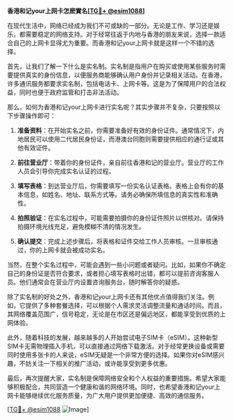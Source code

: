 **香港和记your上网卡怎麽實名[[TG💪+ @esim1088](https://t.me/s/esim1088)]**

在现代生活中，网络已经成为我们不可或缺的一部分。无论是工作、学习还是娱乐，都需要稳定的网络支持。对于经常往返于内地与香港的朋友来说，选择一款适合自己的上网卡显得尤为重要。而香港和记your上网卡就是这样一个不错的选择。

首先，让我们了解一下什么是实名制。实名制是指用户在购买或使用某些服务时需要提供真实的身份信息，以便服务商能够确认用户身份并记录相关活动。在香港，许多通讯服务都要求实名制，包括电话卡、上网卡等。这是为了保障用户的合法权益，同时也便于政府监管和打击非法活动。

那么，如何为香港和记your上网卡进行实名呢？其实步骤并不复杂，只要按照以下步骤操作即可：

1. **准备资料**：在开始实名之前，你需要准备好有效的身份证件。通常情况下，内地居民可以使用二代居民身份证，而港澳台同胞则需要提供相应的通行证或其他有效证件。

2. **前往营业厅**：带着你的身份证件，亲自前往香港和记的营业厅。营业厅的工作人员会引导你完成实名认证的过程。

3. **填写表格**：到达营业厅后，你需要填写一份实名认证表格。表格上会有你的基本信息，如姓名、地址、联系方式等。请务必确保所填信息的真实性和准确性。

4. **拍照验证**：在实名过程中，可能需要拍摄你的身份证件照片以供核对。请保持拍摄环境光线充足，避免模糊不清的情况发生。

5. **确认提交**：完成上述步骤后，将表格和证件交给工作人员审核。一旦审核通过，你的上网卡就会被成功实名。

当然，在整个实名过程中，可能会遇到一些小问题或者疑问。比如，如果你不确定自己的身份证是否符合要求，或者担心填写表格时出错，都可以提前咨询客服人员。他们通常会在营业厅内设置咨询服务台，随时解答你的疑惑。

除了实名制的好处之外，香港和记your上网卡还有其他优点值得我们关注。例如，它提供了多种套餐选择，可以根据个人需求灵活调整流量和通话时间。而且，其网络覆盖范围广，信号稳定，无论是在市区还是偏远地区，都能享受到优质的上网体验。

此外，随着科技的发展，越来越多的人开始尝试电子SIM卡（eSIM）。这种新型SIM卡无需物理插入手机，可以直接通过网络下载激活。对于经常更换设备或需要同时使用多张卡的人来说，eSIM无疑是一个非常方便的选择。如果你对eSIM感兴趣，不妨关注一下相关的推广活动，或许能享受到更多优惠。

最后，再次提醒大家，实名制是保障网络安全和个人权益的重要措施。希望大家能够积极配合，共同营造一个健康和谐的网络环境。同时，也希望香港和记your上网卡能够继续优化服务质量，为广大用户提供更加便捷、高效的通信服务。

[[TG💪+ @esim1088](https://t.me/s/esim1088) ![Image](https://i.postimg.cc/4NQfJmqS/Snipaste-2025-05-13-00-14-12.png)]